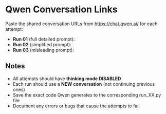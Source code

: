 # Qwen Conversation Links

Paste the shared conversation URLs from https://chat.qwen.ai/ for each attempt:

- **Run 01** (full detailed prompt): <add-link-here>
- **Run 02** (simplified prompt): <add-link-here>
- **Run 03** (misleading prompt): <add-link-here>

## Notes

- All attempts should have **thinking mode DISABLED**
- Each run should use a **NEW conversation** (not continuing previous ones)
- Save the exact code Qwen generates to the corresponding run_XX.py file
- Document any errors or bugs that cause the attempts to fail